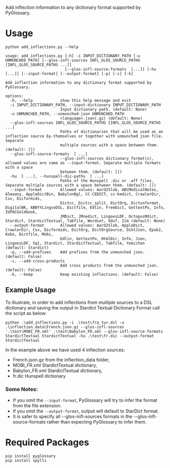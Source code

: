 Add inflection information to any dictionary format supported by PyGlossary.

# Usage
```
python add_inflections.py --help
```
```
usage: add_inflections.py [-h] -i INPUT_DICTIONARY_PATH [-u UNMUNCHED_PATH] [--glos-infl-sources INFL_GLOS_SOURCE_PATHS [INFL_GLOS_SOURCE_PATHS ...]]
                          [--glos-infl-source-formats  [...]] [-hu  [...]] [--input-format] [--output-format] [-p] [-c] [-k]

Add inflection information to any dictionary format supported by PyGlossary.

options:
  -h, --help            show this help message and exit
  -i INPUT_DICTIONARY_PATH, --input-dictionary INPUT_DICTIONARY_PATH
                        Input dictionary path. (default: None)
  -u UNMUNCHED_PATH, --unmunched-json UNMUNCHED_PATH
                        <language>.json(.gz) (default: None)
  --glos-infl-sources INFL_GLOS_SOURCE_PATHS [INFL_GLOS_SOURCE_PATHS ...]
                        Paths of dictionaries that will be used as an inflection source by-themselves or together with unmunched json file. Separate
                        multiple sources with a space between them. (default: [])
  --glos-infl-source-formats  [ ...]
                        --glos-infl-sources dictionary format(s), allowed values are same as --input-format. Separate multiple formats with a space
                        between them. (default: [])
  -hu  [ ...], --hunspell-dic-paths  [ ...]
                        Paths of the Hunspell .dic or .aff files. Separate multiple sources with a space between them. (default: [])
  --input-format        Allowed values: Aard2Slob, ABCMedicalNotes, Almaany, AppleDictBin, BabylonBgl, CC-CEDICT, cc-kedict, CrawlerDir, Csv, Dicformids,
                        Dictcc, Dictcc_split, DictOrg, Dictunformat, DigitalNK, ABBYYLingvoDSL, Dictfile, Edlin, FreeDict, GettextPo, Info, IUPACGoldbook,
                        JMDict, JMnedict, LingoesLDF, OctopusMdict, Stardict, StardictTextual, Tabfile, Wordset, Xdxf, Zim (default: None)
  --output-format       Allowed values: Aard2Slob, AppleDict, CrawlerDir, Csv, Dicformids, DictOrg, DictOrgSource, DiktJson, Epub2, Kobo, Dictfile, Mobi,
                        Edlin, GettextPo, HtmlDir, Info, Json, LingoesLDF, Sql, Stardict, StardictTextual, Tabfile, Yomichan (default: Stardict)
  -p, --add-prefixes    Add prefixes from the unmunched json. (default: False)
  -c, --add-cross-products
                        Add cross products from the unmunched json. (default: False)
  -k, --keep            Keep existing inflections. (default: False)
```

## Example Usage
To illustrate, in order to add inflections from multiple sources to a DSL dictionary and saving the output in Stardict Textual Dictionary Format call the script as below:

```
python .\add_inflections.py -i .\test\fra_tur.dsl -u .\inflection_data\French.json.gz --glos-infl-sources '.\test\MOBI_FR.xml' .\test\Babylon_FR.xml --glos-infl-source-formats StardictTextual StardictTextual -hu .\test\fr.dic --output-format StardictTextual
```

In the example above we have used 4 inflection sources:
- French.json.gz from the inflection_data folder,
- MOBI_FR.xml StardictTextual dictionary,
- Babylon_FR.xml StardictTextual dictionary,
- fr.dic Hunspell dictionary

### Some Notes:
- If you omit the `--input-format`, PyGlossary will try to infer the format from the file extension.
- If you omit the `--output-format`, output will default to StarDict format.
- It is safer to specify all --glos-infl-sources formats in the --glos-infl-source-formats rather than expecting PyGlossary to infer them.

# Required Packages

```
pip install pyglossary
pip install spylls
```
